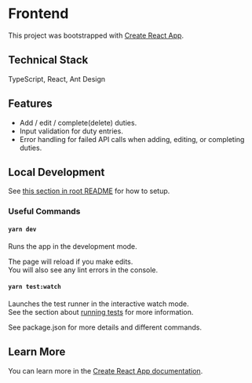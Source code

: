 # Frontend

This project was bootstrapped with [Create React App](https://github.com/facebook/create-react-app).

## Technical Stack

TypeScript, React, Ant Design

## Features

- Add / edit / complete(delete) duties.
- Input validation for duty entries.
- Error handling for failed API calls when adding, editing, or completing duties.

## Local Development

See [this section in root README](../README.md#setup) for how to setup.

### Useful Commands

#### `yarn dev`

Runs the app in the development mode.

The page will reload if you make edits.\
You will also see any lint errors in the console.

#### `yarn test:watch`

Launches the test runner in the interactive watch mode.\
See the section about [running tests](https://facebook.github.io/create-react-app/docs/running-tests) for more information.

See package.json for more details and different commands.

## Learn More

You can learn more in the [Create React App documentation](https://facebook.github.io/create-react-app/docs/getting-started).
